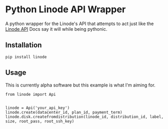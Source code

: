 # Python Linode API Wrapper

A python wrapper for the Linode's API that attempts to act just like the [Linode API](http://linode.com/api/linode) Docs say it will while being pythonic.


## Installation

    pip install linode


## Usage

This is currently alpha software but this example is what I'm aiming for.

    from linode import Api


    linode = Api('your_api_key')
    linode.create(datacenter_id, plan_id, payment_term)
    linode.disk.createfromdistribution(linode_id, distribution_id, label, size, root_pass, root_ssh_key)

